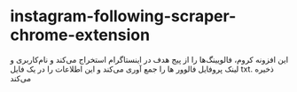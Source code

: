 # instagram-following-scraper-chrome-extension
این افزونه کروم، فالویینگ‌ها را از پیج هدف در اینستاگرام استخراج می‌کند و نام‌کاربری و لینک‌ پروفایل فالوور ها را جمع آوری می‌کند و این اطلاعات را در یک فایل txt. ذخیره می‌کند
